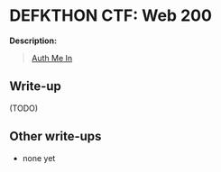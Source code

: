 # DEFKTHON CTF: Web 200

**Description:**

> [Auth Me In](http://54.201.96.212:888/web200/)

## Write-up

(TODO)

## Other write-ups

* none yet
